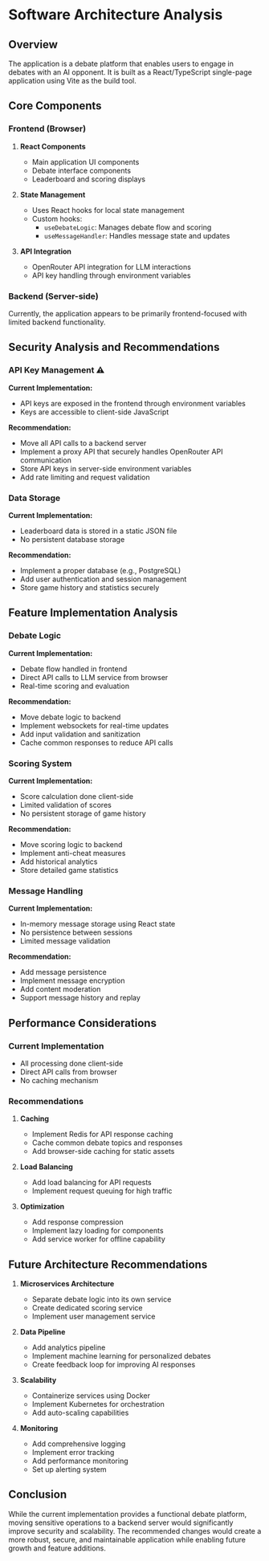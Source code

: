 # Software Architecture Analysis

## Overview
The application is a debate platform that enables users to engage in debates with an AI opponent. It is built as a React/TypeScript single-page application using Vite as the build tool.

## Core Components

### Frontend (Browser)
1. **React Components**
   - Main application UI components
   - Debate interface components
   - Leaderboard and scoring displays

2. **State Management**
   - Uses React hooks for local state management
   - Custom hooks:
     - `useDebateLogic`: Manages debate flow and scoring
     - `useMessageHandler`: Handles message state and updates

3. **API Integration**
   - OpenRouter API integration for LLM interactions
   - API key handling through environment variables
   
### Backend (Server-side)
Currently, the application appears to be primarily frontend-focused with limited backend functionality.

## Security Analysis and Recommendations

### API Key Management ⚠️
**Current Implementation:**
- API keys are exposed in the frontend through environment variables
- Keys are accessible to client-side JavaScript

**Recommendation:**
- Move all API calls to a backend server
- Implement a proxy API that securely handles OpenRouter API communication
- Store API keys in server-side environment variables
- Add rate limiting and request validation

### Data Storage
**Current Implementation:**
- Leaderboard data is stored in a static JSON file
- No persistent database storage

**Recommendation:**
- Implement a proper database (e.g., PostgreSQL)
- Add user authentication and session management
- Store game history and statistics securely

## Feature Implementation Analysis

### Debate Logic
**Current Implementation:**
- Debate flow handled in frontend
- Direct API calls to LLM service from browser
- Real-time scoring and evaluation

**Recommendation:**
- Move debate logic to backend
- Implement websockets for real-time updates
- Add input validation and sanitization
- Cache common responses to reduce API calls

### Scoring System
**Current Implementation:**
- Score calculation done client-side
- Limited validation of scores
- No persistent storage of game history

**Recommendation:**
- Move scoring logic to backend
- Implement anti-cheat measures
- Add historical analytics
- Store detailed game statistics

### Message Handling
**Current Implementation:**
- In-memory message storage using React state
- No persistence between sessions
- Limited message validation

**Recommendation:**
- Add message persistence
- Implement message encryption
- Add content moderation
- Support message history and replay

## Performance Considerations

### Current Implementation
- All processing done client-side
- Direct API calls from browser
- No caching mechanism

### Recommendations
1. **Caching**
   - Implement Redis for API response caching
   - Cache common debate topics and responses
   - Add browser-side caching for static assets

2. **Load Balancing**
   - Add load balancing for API requests
   - Implement request queuing for high traffic

3. **Optimization**
   - Add response compression
   - Implement lazy loading for components
   - Add service worker for offline capability

## Future Architecture Recommendations

1. **Microservices Architecture**
   - Separate debate logic into its own service
   - Create dedicated scoring service
   - Implement user management service

2. **Data Pipeline**
   - Add analytics pipeline
   - Implement machine learning for personalized debates
   - Create feedback loop for improving AI responses

3. **Scalability**
   - Containerize services using Docker
   - Implement Kubernetes for orchestration
   - Add auto-scaling capabilities

4. **Monitoring**
   - Add comprehensive logging
   - Implement error tracking
   - Add performance monitoring
   - Set up alerting system

## Conclusion
While the current implementation provides a functional debate platform, moving sensitive operations to a backend server would significantly improve security and scalability. The recommended changes would create a more robust, secure, and maintainable application while enabling future growth and feature additions.
